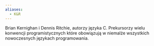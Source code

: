 ```yaml
---
aliases:
  - K&R
---
```

Brian Kernighan i Dennis Ritchie, autorzy języka C. Prekursorzy wielu konwencji programistycznych które obowiązują w niemalże wszystkich nowoczesnych językach programowania.